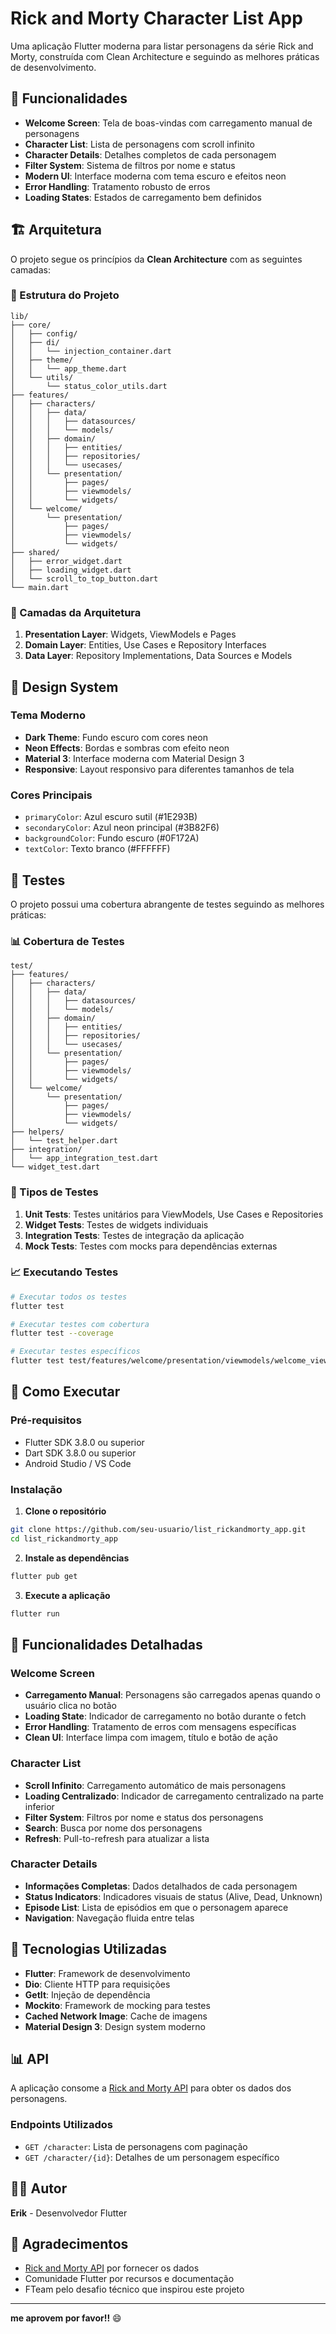 # Rick and Morty Character List App

Uma aplicação Flutter moderna para listar personagens da série Rick and Morty, construída com Clean Architecture e seguindo as melhores práticas de desenvolvimento.

## 🚀 Funcionalidades

- **Welcome Screen**: Tela de boas-vindas com carregamento manual de personagens
- **Character List**: Lista de personagens com scroll infinito
- **Character Details**: Detalhes completos de cada personagem
- **Filter System**: Sistema de filtros por nome e status
- **Modern UI**: Interface moderna com tema escuro e efeitos neon
- **Error Handling**: Tratamento robusto de erros
- **Loading States**: Estados de carregamento bem definidos

## 🏗️ Arquitetura

O projeto segue os princípios da **Clean Architecture** com as seguintes camadas:

### 📁 Estrutura do Projeto

```
lib/
├── core/
│   ├── config/
│   ├── di/
│   │   └── injection_container.dart
│   ├── theme/
│   │   └── app_theme.dart
│   └── utils/
│       └── status_color_utils.dart
├── features/
│   ├── characters/
│   │   ├── data/
│   │   │   ├── datasources/
│   │   │   └── models/
│   │   ├── domain/
│   │   │   ├── entities/
│   │   │   ├── repositories/
│   │   │   └── usecases/
│   │   └── presentation/
│   │       ├── pages/
│   │       ├── viewmodels/
│   │       └── widgets/
│   └── welcome/
│       └── presentation/
│           ├── pages/
│           ├── viewmodels/
│           └── widgets/
├── shared/
│   ├── error_widget.dart
│   ├── loading_widget.dart
│   └── scroll_to_top_button.dart
└── main.dart
```

### 🎯 Camadas da Arquitetura

1. **Presentation Layer**: Widgets, ViewModels e Pages
2. **Domain Layer**: Entities, Use Cases e Repository Interfaces
3. **Data Layer**: Repository Implementations, Data Sources e Models

## 🎨 Design System

### Tema Moderno
- **Dark Theme**: Fundo escuro com cores neon
- **Neon Effects**: Bordas e sombras com efeito neon
- **Material 3**: Interface moderna com Material Design 3
- **Responsive**: Layout responsivo para diferentes tamanhos de tela

### Cores Principais
- `primaryColor`: Azul escuro sutil (#1E293B)
- `secondaryColor`: Azul neon principal (#3B82F6)
- `backgroundColor`: Fundo escuro (#0F172A)
- `textColor`: Texto branco (#FFFFFF)

## 🧪 Testes

O projeto possui uma cobertura abrangente de testes seguindo as melhores práticas:

### 📊 Cobertura de Testes

```
test/
├── features/
│   ├── characters/
│   │   ├── data/
│   │   │   ├── datasources/
│   │   │   └── models/
│   │   ├── domain/
│   │   │   ├── entities/
│   │   │   ├── repositories/
│   │   │   └── usecases/
│   │   └── presentation/
│   │       ├── pages/
│   │       ├── viewmodels/
│   │       └── widgets/
│   └── welcome/
│       └── presentation/
│           ├── pages/
│           ├── viewmodels/
│           └── widgets/
├── helpers/
│   └── test_helper.dart
├── integration/
│   └── app_integration_test.dart
└── widget_test.dart
```

### 🎯 Tipos de Testes

1. **Unit Tests**: Testes unitários para ViewModels, Use Cases e Repositories
2. **Widget Tests**: Testes de widgets individuais
3. **Integration Tests**: Testes de integração da aplicação
4. **Mock Tests**: Testes com mocks para dependências externas

### 📈 Executando Testes

```bash
# Executar todos os testes
flutter test

# Executar testes com cobertura
flutter test --coverage

# Executar testes específicos
flutter test test/features/welcome/presentation/viewmodels/welcome_viewmodel_test.dart
```

## 🚀 Como Executar

### Pré-requisitos
- Flutter SDK 3.8.0 ou superior
- Dart SDK 3.8.0 ou superior
- Android Studio / VS Code

### Instalação

1. **Clone o repositório**
```bash
git clone https://github.com/seu-usuario/list_rickandmorty_app.git
cd list_rickandmorty_app
```

2. **Instale as dependências**
```bash
flutter pub get
```

3. **Execute a aplicação**
```bash
flutter run
```

## 📱 Funcionalidades Detalhadas

### Welcome Screen
- **Carregamento Manual**: Personagens são carregados apenas quando o usuário clica no botão
- **Loading State**: Indicador de carregamento no botão durante o fetch
- **Error Handling**: Tratamento de erros com mensagens específicas
- **Clean UI**: Interface limpa com imagem, título e botão de ação

### Character List
- **Scroll Infinito**: Carregamento automático de mais personagens
- **Loading Centralizado**: Indicador de carregamento centralizado na parte inferior
- **Filter System**: Filtros por nome e status dos personagens
- **Search**: Busca por nome dos personagens
- **Refresh**: Pull-to-refresh para atualizar a lista

### Character Details
- **Informações Completas**: Dados detalhados de cada personagem
- **Status Indicators**: Indicadores visuais de status (Alive, Dead, Unknown)
- **Episode List**: Lista de episódios em que o personagem aparece
- **Navigation**: Navegação fluida entre telas

## 🔧 Tecnologias Utilizadas

- **Flutter**: Framework de desenvolvimento
- **Dio**: Cliente HTTP para requisições
- **GetIt**: Injeção de dependência
- **Mockito**: Framework de mocking para testes
- **Cached Network Image**: Cache de imagens
- **Material Design 3**: Design system moderno

## 📊 API

A aplicação consome a [Rick and Morty API](https://rickandmortyapi.com/) para obter os dados dos personagens.

### Endpoints Utilizados
- `GET /character`: Lista de personagens com paginação
- `GET /character/{id}`: Detalhes de um personagem específico

## 👨‍💻 Autor

**Erik** - Desenvolvedor Flutter

## 🙏 Agradecimentos

- [Rick and Morty API](https://rickandmortyapi.com/) por fornecer os dados
- Comunidade Flutter por recursos e documentação
- FTeam pelo desafio técnico que inspirou este projeto

---

**me aprovem por favor!!** 😄
